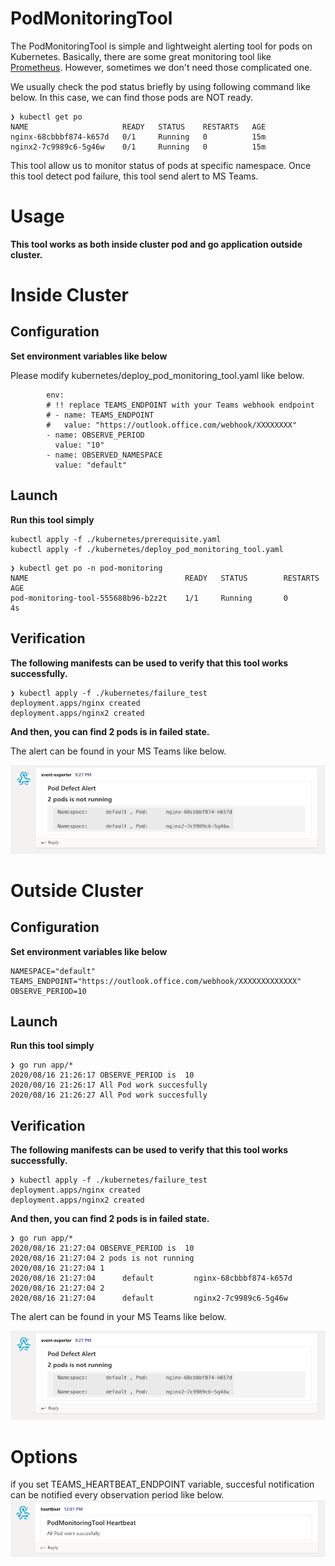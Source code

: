 # PodMonitoringTool

The PodMonitoringTool is simple and lightweight alerting tool for pods on Kubernetes.
Basically, there are some great monitoring tool like [Prometheus](https://github.com/prometheus/prometheus).
However, sometimes we don't need those complicated one.

We usually check the pod status briefly by using following command like below.
In this case, we can find those pods are NOT ready.

```
❯ kubectl get po
NAME                     READY   STATUS    RESTARTS   AGE
nginx-68cbbbf874-k657d   0/1     Running   0          15m
nginx2-7c9989c6-5g46w    0/1     Running   0          15m
```

This tool allow us to monitor status of pods at specific namespace.
Once this tool detect pod failure, this tool send alert to MS Teams.

# Usage

**This tool works as both inside cluster pod and go application outside cluster.**

# Inside Cluster

## Configuration

**Set environment variables like below**

Please modify kubernetes/deploy_pod_monitoring_tool.yaml like below.

```
        env:
        # !! replace TEAMS_ENDPOINT with your Teams webhook endpoint
        # - name: TEAMS_ENDPOINT
        #   value: "https://outlook.office.com/webhook/XXXXXXXX"
        - name: OBSERVE_PERIOD
          value: "10"
        - name: OBSERVED_NAMESPACE
          value: "default"
```

## Launch

**Run this tool simply**

```
kubectl apply -f ./kubernetes/prerequisite.yaml
kubectl apply -f ./kubernetes/deploy_pod_monitoring_tool.yaml
```

```
❯ kubectl get po -n pod-monitoring
NAME                                   READY   STATUS        RESTARTS   AGE
pod-monitoring-tool-555688b96-b2z2t    1/1     Running       0          4s
```

## Verification

**The following manifests can be used to verify that this tool works successfully.**

```
❯ kubectl apply -f ./kubernetes/failure_test
deployment.apps/nginx created
deployment.apps/nginx2 created
```

**And then, you can find 2 pods is in failed state.**

The alert can be found in your MS Teams like below.

![](./assets/teams_alert.png)

# Outside Cluster

## Configuration

**Set environment variables like below**

```
NAMESPACE="default"
TEAMS_ENDPOINT="https://outlook.office.com/webhook/XXXXXXXXXXXXX"
OBSERVE_PERIOD=10
```

## Launch

**Run this tool simply**

```
❯ go run app/*
2020/08/16 21:26:17 OBSERVE_PERIOD is  10
2020/08/16 21:26:17 All Pod work succesfully
2020/08/16 21:26:27 All Pod work succesfully
```

## Verification

**The following manifests can be used to verify that this tool works successfully.**

```
❯ kubectl apply -f ./kubernetes/failure_test
deployment.apps/nginx created
deployment.apps/nginx2 created
```

**And then, you can find 2 pods is in failed state.**

```
❯ go run app/*
2020/08/16 21:27:04 OBSERVE_PERIOD is  10
2020/08/16 21:27:04 2 pods is not running
2020/08/16 21:27:04 1
2020/08/16 21:27:04      default         nginx-68cbbbf874-k657d
2020/08/16 21:27:04 2
2020/08/16 21:27:04      default         nginx2-7c9989c6-5g46w
```

The alert can be found in your MS Teams like below.

![](./assets/teams_alert.png)

# Options

if you set TEAMS_HEARTBEAT_ENDPOINT variable, succesful notification can be notified every observation period like below.
![](./assets/heartbeat.png)
